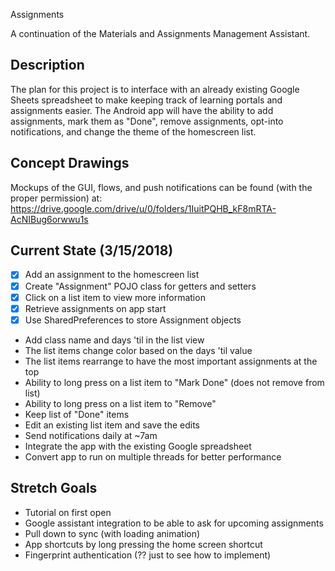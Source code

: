  Assignments

A continuation of the Materials and Assignments Management Assistant.

## Description

The plan for this project is to interface with an already existing Google Sheets spreadsheet to make keeping track of learning portals and assignments easier. The Android app will have the ability to add assignments, mark them as "Done", remove assignments, opt-into notifications, and change the theme of the homescreen list.

## Concept Drawings

Mockups of the GUI, flows, and push notifications can be found (with the proper permission) at:
https://drive.google.com/drive/u/0/folders/1IuitPQHB_kF8mRTA-AcNIBug6orwwu1s

## Current State (3/15/2018)

- [x] Add an assignment to the homescreen list
- [x] Create "Assignment" POJO class for getters and setters
- [x] Click on a list item to view more information
- [x] Retrieve assignments on app start
- [x] Use SharedPreferences to store Assignment objects 
- Add class name and days 'til in the list view
- The list items change color based on the days 'til value
- The list items rearrange to have the most important assignments at the top
- Ability to long press on a list item to "Mark Done" (does not remove from list)
- Ability to long press on a list item to "Remove" 
- Keep list of "Done" items
- Edit an existing list item and save the edits
- Send notifications daily at ~7am
- Integrate the app with the existing Google spreadsheet
- Convert app to run on multiple threads for better performance

## Stretch Goals

- Tutorial on first open
- Google assistant integration to be able to ask for upcoming assignments
- Pull down to sync (with loading animation)
- App shortcuts by long pressing the home screen shortcut
- Fingerprint authentication (?? just to see how to implement)
